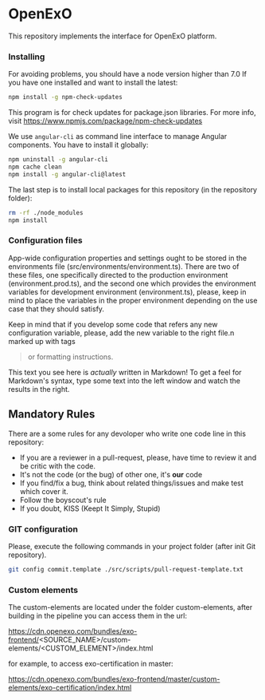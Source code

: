 # OpenExO
This repository implements the interface for OpenExO platform.


### Installing
For avoiding problems, you should have a node version higher than 7.0 If you have one installed and want to install the latest:
```bash
npm install -g npm-check-updates
```
This program is for check updates for package.json libraries. For more info, visit https://www.npmjs.com/package/npm-check-updates

We use `angular-cli` as command line interface to manage Angular components. You have to install it globally:

```bash
npm uninstall -g angular-cli
npm cache clean
npm install -g angular-cli@latest
```
The last step is to install local packages for this repository (in the repository folder):

```bash
rm -rf ./node_modules
npm install
```

### Configuration files

App-wide configuration properties and settings ought to be stored in the environments file (src/environments/environment.ts).
There are two of these files, one specifically directed to the production environment (environment.prod.ts),
and the second one which provides the environment variables for development environment (environment.ts), please,
keep in mind to place the variables in the proper environment depending on the use case that they should satisfy.

Keep in mind that if you develop some code that refers any new configuration variable, please, add the new variable to the right file.n marked up with tags
> or formatting instructions.

This text you see here is *actually* written in Markdown! To get a feel for Markdown's syntax, type some text into the left window and watch the results in the right.

## Mandatory Rules
There are a some rules for any devoloper who write one code line in this repository:
* If you are a reviewer in a pull-request, please, have time to review it and be critic with the code.
* It's not the code (or the bug) of other one, it's **our** code
* If you find/fix a bug, think about related things/issues and make test which cover it.
* Follow the boyscout's rule
* If you doubt, KISS (Keept It Simply, Stupid)

### GIT configuration
Please, execute the following commands in your project folder (after init Git repository).
```bash
git config commit.template ./src/scripts/pull-request-template.txt
```

### Custom elements

The custom-elements are located under the folder custom-elements, after building in the pipeline you can access them in the url:

https://cdn.openexo.com/bundles/exo-frontend/<SOURCE_NAME>/custom-elements/<CUSTOM_ELEMENT>/index.html

for example, to access exo-certification in master:

https://cdn.openexo.com/bundles/exo-frontend/master/custom-elements/exo-certification/index.html

